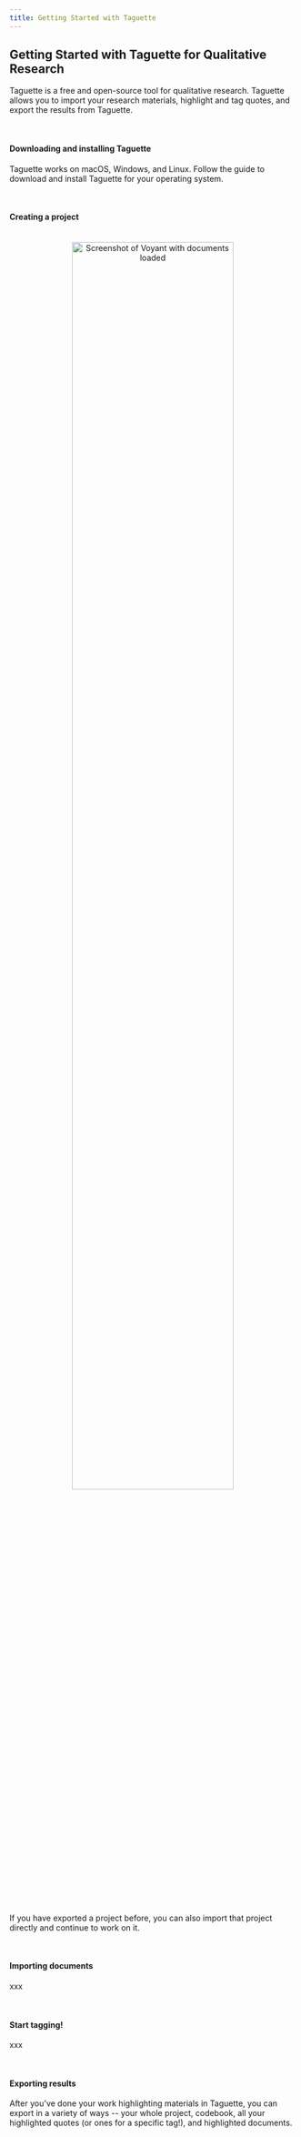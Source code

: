 ```yaml
---
title: Getting Started with Taguette
---
```


## Getting Started with Taguette for Qualitative Research

Taguette is a free and open-source tool for qualitative research. Taguette allows you to import your research materials, highlight and tag quotes, and export the results from Taguette.

<br>

#### Downloading and installing Taguette
Taguette works on macOS, Windows, and Linux. Follow the guide to download and install Taguette for your operating system.

<br> 

#### Creating a project

<br>

<center><img src="/img/1_create_new_project.png" alt="Screenshot of Voyant with documents loaded" width="75%"/></center>

If you have exported a project before, you can also import that project directly and continue to work on it.

<br> 

#### Importing documents

xxx

<br> 

#### Start tagging!

xxx

<br> 

#### Exporting results

After you've done your work highlighting materials in Taguette, you can export in a variety of ways -- your whole project, codebook, all your highlighted quotes (or ones for a specific tag!), and highlighted documents. 

<br> 
